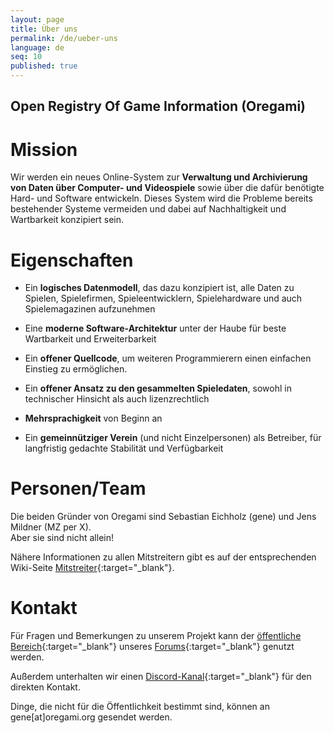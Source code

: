 ```yaml
---
layout: page
title: Über uns
permalink: /de/ueber-uns
language: de
seq: 10
published: true
---
```


## Open Registry Of Game Information (Oregami)


# Mission

Wir werden ein neues Online-System zur **Verwaltung und Archivierung von Daten über Computer- und Videospiele** sowie über die dafür benötigte Hard- und Software entwickeln. Dieses System wird die Probleme bereits bestehender Systeme vermeiden und dabei auf Nachhaltigkeit und Wartbarkeit konzipiert sein.  


# Eigenschaften

*   Ein **logisches Datenmodell**, das dazu konzipiert ist, alle Daten zu Spielen, Spielefirmen, Spieleentwicklern, Spielehardware und auch Spielemagazinen aufzunehmen

*   Eine **moderne Software-Architektur** unter der Haube für beste Wartbarkeit und Erweiterbarkeit

*   Ein **offener Quellcode**, um weiteren Programmierern einen einfachen Einstieg zu ermöglichen.

*   Ein **offener Ansatz zu den gesammelten Spieledaten**, sowohl in technischer Hinsicht als auch lizenzrechtlich

*   **Mehrsprachigkeit** von Beginn an

*   Ein **gemeinnütziger Verein** (und nicht Einzelpersonen) als Betreiber, für langfristig gedachte Stabilität und Verfügbarkeit


# Personen/Team

Die beiden Gründer von Oregami sind Sebastian Eichholz (gene) und Jens Mildner (MZ per X).  
Aber sie sind nicht allein!

Nähere Informationen zu allen Mitstreitern gibt es auf der entsprechenden Wiki-Seite [Mitstreiter](https://oregami.atlassian.net/wiki/spaces/OR/pages/3408013/Current+members){:target="_blank"}.


# Kontakt

Für Fragen und Bemerkungen zu unserem Projekt kann der [öffentliche Bereich](https://forum.oregami.org/viewforum.php?f=37){:target="_blank"} unseres [Forums](https://forum.oregami.org/){:target="_blank"} genutzt werden.  

Außerdem unterhalten wir einen [Discord-Kanal](https://discord.gg/yXWjzXc){:target="_blank"} für den direkten Kontakt.

Dinge, die nicht für die Öffentlichkeit bestimmt sind, können an gene\[at\]oregami.org gesendet werden.
